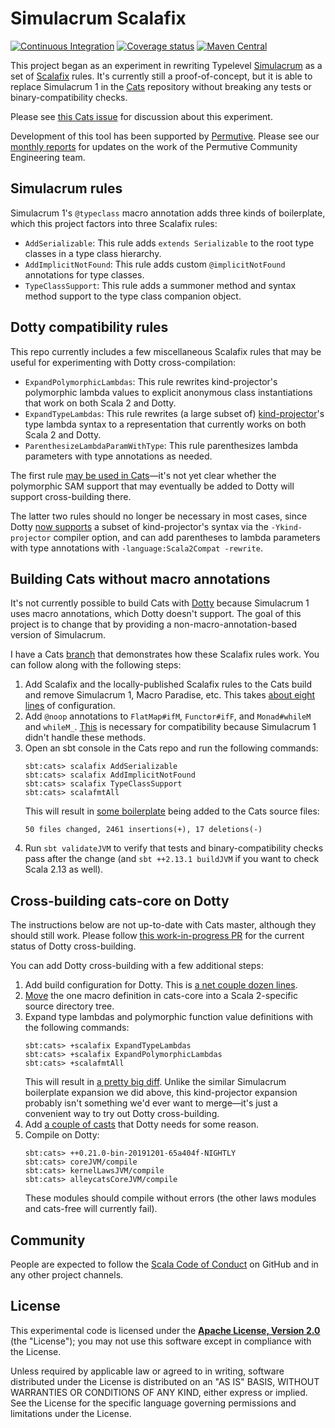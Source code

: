 # Simulacrum Scalafix

[![Continuous Integration](https://github.com/typelevel/simulacrum-scalafix/actions/workflows/ci.yml/badge.svg)](https://github.com/typelevel/simulacrum-scalafix/actions/workflows/ci.yml)
[![Coverage status](https://img.shields.io/codecov/c/github/typelevel/simulacrum-scalafix/master.svg)](https://codecov.io/github/typelevel/simulacrum-scalafix)
[![Maven Central](https://img.shields.io/maven-central/v/org.typelevel/simulacrum-scalafix-annotations_2.13.svg)](https://maven-badges.herokuapp.com/maven-central/org.typelevel/simulacrum-scalafix-annotations_2.13)

This project began as an experiment in rewriting Typelevel [Simulacrum][simulacrum] as a set of
[Scalafix][scalafix] rules. It's currently still a proof-of-concept, but it is able to replace
Simulacrum 1 in the [Cats][cats] repository without breaking any tests or binary-compatibility checks.

Please see [this Cats issue](https://github.com/typelevel/cats/issues/3192) for discussion about this experiment.

Development of this tool has been supported by [Permutive][permutive]. Please see our [monthly
reports][permutive-medium] for updates on the work of the Permutive Community Engineering team.

## Simulacrum rules

Simulacrum 1's `@typeclass` macro annotation adds three kinds of boilerplate, which this project
factors into three Scalafix rules:

* `AddSerializable`: This rule adds `extends Serializable` to the root type classes in a type class hierarchy.
* `AddImplicitNotFound`: This rule adds custom `@implicitNotFound` annotations for type classes.
* `TypeClassSupport`: This rule adds a summoner method and syntax method support to the type class companion object.

## Dotty compatibility rules

This repo currently includes a few miscellaneous Scalafix rules that may be useful for experimenting
with Dotty cross-compilation:

* `ExpandPolymorphicLambdas`: This rule rewrites kind-projector's polymorphic lambda values to
  explicit anonymous class instantiations that work on both Scala 2 and Dotty.
* `ExpandTypeLambdas`: This rule rewrites (a large subset of) [kind-projector][kind-projector]'s
  type lambda syntax to a representation that currently works on both Scala 2 and Dotty.
* `ParenthesizeLambdaParamWithType`: This rule parenthesizes lambda parameters with type annotations
  as needed.

The first rule [may be used in Cats](https://github.com/typelevel/cats/pull/3193)—it's not yet clear
whether the polymorphic SAM support that may eventually be added to Dotty will support
cross-building there.

The latter two rules should no longer be necessary in most cases, since Dotty
[now supports][dotty-kind-projector] a subset of kind-projector's syntax via the `-Ykind-projector`
compiler option, and can add parentheses to lambda parameters with type annotations with
`-language:Scala2Compat -rewrite`.


## Building Cats without macro annotations

It's not currently possible to build Cats with [Dotty][dotty] because Simulacrum 1 uses macro
annotations, which Dotty doesn't support. The goal of this project is to change that by providing a
non-macro-annotation-based version of Simulacrum.

I have a Cats [branch](https://github.com/travisbrown/cats/tree/demo/simulacrum-scalafix) that
demonstrates how these Scalafix rules work. You can follow along with the following steps:

1. Add Scalafix and the locally-published Scalafix rules to the Cats build and remove Simulacrum 1, Macro Paradise, etc.
   This takes [about eight lines](https://github.com/travisbrown/cats/commit/4f6d5c25892e5b07c57b1a8980eb8fc9d0869dae)
   of configuration.
2. Add `@noop` annotations to `FlatMap#ifM`, `Functor#ifF`, and `Monad#whileM` and `whileM_`.
   [This](https://github.com/travisbrown/cats/commit/69d91a0d4ec5987132b936ad6b24351dbd2ee3f8) is necessary for
   compatibility because Simulacrum 1 didn't handle these methods.
3. Open an sbt console in the Cats repo and run the following commands:
   ```
   sbt:cats> scalafix AddSerializable
   sbt:cats> scalafix AddImplicitNotFound
   sbt:cats> scalafix TypeClassSupport
   sbt:cats> scalafmtAll
   ```
   This will result in [some boilerplate](https://github.com/travisbrown/cats/commit/a891d38104bfcc585b22a2c8ed65602fb4e13155) being added to the Cats source files:
   ```
   50 files changed, 2461 insertions(+), 17 deletions(-)
   ```
4. Run `sbt validateJVM` to verify that tests and binary-compatibility checks pass after the change
   (and `sbt ++2.13.1 buildJVM` if you want to check Scala 2.13 as well).

## Cross-building cats-core on Dotty

The instructions below are not up-to-date with Cats master, although they should still work.
Please follow [this work-in-progress PR](https://github.com/typelevel/cats/pull/3269) for the
current status of Dotty cross-building.

You can add Dotty cross-building with a few additional steps:

1. Add build configuration for Dotty. This is [a net couple dozen lines](https://github.com/travisbrown/cats/commit/53165d502d03e5e8f8555a89aad066ebcb9eb943).
2. [Move](https://github.com/travisbrown/cats/commit/f304311574ec05d16f4cf8139bffc9e64c833829) the one macro definition in cats-core into a Scala 2-specific source directory tree.
3. Expand type lambdas and polymorphic function value definitions with the following commands:
   ```
   sbt:cats> +scalafix ExpandTypeLambdas
   sbt:cats> +scalafix ExpandPolymorphicLambdas
   sbt:cats> +scalafmtAll
   ```
   This will result in [a pretty big diff](https://github.com/travisbrown/cats/commit/ef1c4824564a5660e0faa54b8a05e934136d84ac).
   Unlike the similar Simulacrum boilerplate expansion we did above, this kind-projector expansion
   probably isn't something we'd ever want to merge—it's just a convenient way to try out Dotty
   cross-building.
4. Add [a couple of casts](https://github.com/travisbrown/cats/commit/0ba32c7f873a59f3088d54ac6751e3a0aa0c952a) that Dotty needs for some reason.
5. Compile on Dotty:
   ```
   sbt:cats> ++0.21.0-bin-20191201-65a404f-NIGHTLY
   sbt:cats> coreJVM/compile
   sbt:cats> kernelLawsJVM/compile
   sbt:cats> alleycatsCoreJVM/compile
   ```
   These modules should compile without errors (the other laws modules and cats-free will currently fail).

## Community

People are expected to follow the [Scala Code of Conduct][code-of-conduct] on GitHub and in any
other project channels.

## License

This experimental code is licensed under the **[Apache License, Version 2.0][apache]**
(the "License"); you may not use this software except in compliance with the
License.

Unless required by applicable law or agreed to in writing, software
distributed under the License is distributed on an "AS IS" BASIS,
WITHOUT WARRANTIES OR CONDITIONS OF ANY KIND, either express or implied.
See the License for the specific language governing permissions and
limitations under the License.

[apache]: http://www.apache.org/licenses/LICENSE-2.0
[cats]: https://github.com/typelevel/cats
[code-of-conduct]: https://www.scala-lang.org/conduct.html
[contributing]: https://circe.github.io/circe/contributing.html
[dotty]: https://dotty.epfl.ch/
[dotty-kind-projector]: https://github.com/lampepfl/dotty/pull/7775
[kind-projector]: https://github.com/typelevel/kind-projector
[permutive]: https://permutive.com/
[permutive-medium]: https://medium.com/permutive
[scalafix]: https://github.com/scalacenter/scalafix
[simulacrum]: https://github.com/typelevel/simulacrum
